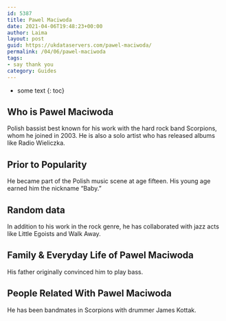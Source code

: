 ```yaml
---
id: 5387
title: Pawel Maciwoda
date: 2021-04-06T19:48:23+00:00
author: Laima
layout: post
guid: https://ukdataservers.com/pawel-maciwoda/
permalink: /04/06/pawel-maciwoda
tags:
- say thank you
category: Guides
---
```


* some text
{: toc}


## Who is Pawel Maciwoda
                  
                  
                  
Polish bassist best known for his work with the hard rock band Scorpions, whom he joined in 2003. He is also a solo artist who has released albums like Radio Wieliczka.
                  
              
            
              
            
                
                
                
## Prior to Popularity
                  
                  
                  
He became part of the Polish music scene at age fifteen. His young age earned him the nickname &#8220;Baby.&#8221;
                  
              
            
              
            
                
                
                
## Random data
                  
                  
                  
In addition to his work in the rock genre, he has collaborated with jazz acts like Little Egoists and Walk Away.
                  
              
            
              
            
                
                
                
## Family & Everyday Life of Pawel Maciwoda
                  
                  
                  
His father originally convinced him to play bass.
                  
              
            
              
            
                
                
                
## People Related With Pawel Maciwoda
                  
                  
                  
He has been bandmates in Scorpions with drummer James Kottak.
                  
              
            
              
            
                
              
            
              
              
            
            
              
            
          
          
          
